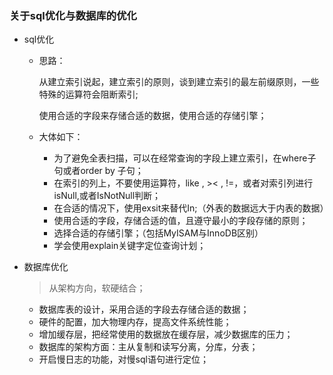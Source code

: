 ### 关于sql优化与数据库的优化

- sql优化
  - 思路：

    从建立索引说起，建立索引的原则，谈到建立索引的最左前缀原则，一些特殊的运算符会阻断索引;

    使用合适的字段来存储合适的数据，使用合适的存储引擎；

  - 大体如下：

    - 为了避免全表扫描，可以在经常查询的字段上建立索引，在where子句或者order by 子句；
    - 在索引的列上，不要使用运算符，like , >< , !=，或者对索引列进行isNull,或者IsNotNull判断；
    - 在合适的情况下，使用exsit来替代In;（外表的数据远大于内表的数据）
    - 使用合适的字段，存储合适的值，且遵守最小的字段存储的原则；
    - 选择合适的存储引擎；（包括MyISAM与InnoDB区别）
    - 学会使用explain关键字定位查询计划；

- 数据库优化

  > 从架构方向，软硬结合；

  - 数据库表的设计，采用合适的字段去存储合适的数据；
  - 硬件的配置，加大物理内存，提高文件系统性能；
  - 增加缓存层，把经常使用的数据放在缓存层，减少数据库的压力；
  - 数据库的架构方面：主从复制和读写分离，分库，分表；
  - 开启慢日志的功能，对慢sql语句进行定位；